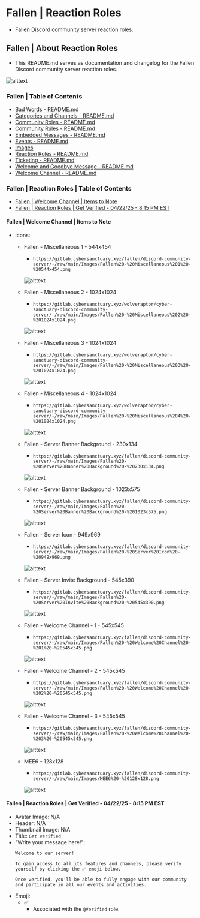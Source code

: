 <!-- omit from toc -->
# Fallen | Reaction Roles
* Fallen Discord community server reaction roles.

<!-- omit from toc -->
## Fallen | About Reaction Roles
* This README.md serves as documentation and changelog for the Fallen Discord community server reaction roles.

![alttext](/Images/Fallen%20-%20Server%20Icon%20-%20545x390.png)

<!-- omit from toc -->
### Fallen | Table of Contents
* [Bad Words - README.md](/Bad%20Words/README.md)
* [Categories and Channels - README.md](/Categories%20and%20Channels/README.md)
* [Community Roles - README.md](/Community%20Roles/README.md)
* [Community Rules - README.md](/Community%20Rules/README.md)
* [Embedded Messages - README.md](/Embedded%20Messages/README.md)
* [Events - README.md](/Events/README.md)
* [Images](/Images/)
* [Reaction Roles - README.md](/Reaction%20Roles/README.md)
* [Ticketing - README.md](/Ticketing/README.md)
* [Welcome and Goodbye Message - README.md](/Welcome%20and%20Goodbye%20Message/README.md)
* [Welcome Channel - README.md](/Welcome%20Channel/README.md)

<!-- omit from toc -->
### Fallen | Reaction Roles | Table of Contents
* [Fallen | Welcome Channel | Items to Note](#fallen--welcome-channel--items-to-note)
* [Fallen | Reaction Roles | Get Verified - 04/22/25 - 8:15 PM EST](#fallen--reaction-roles--get-verified---042225---815-pm-est)

#### Fallen | Welcome Channel | Items to Note
* Icons:
    * Fallen - Miscellaneous 1 - 544x454
        * ```https://gitlab.cybersanctuary.xyz/fallen/discord-community-server/-/raw/main/Images/Fallen%20-%20Miscellaneous%201%20-%20544x454.png```

        ![alttext](/Images/Fallen%20-%20Miscellaneous%201%20-%20544x454.png)

    * Fallen - Miscellaneous 2 - 1024x1024
        * ```https://gitlab.cybersanctuary.xyz/wolveraptor/cyber-sanctuary-discord-community-server/-/raw/main/Images/Fallen%20-%20Miscellaneous%202%20-%201024x1024.png```

        ![alttext](/Images/Fallen%20-%20Miscellaneous%202%20-%201024x1024.png)

    * Fallen - Miscellaneous 3 - 1024x1024
        * ```https://gitlab.cybersanctuary.xyz/wolveraptor/cyber-sanctuary-discord-community-server/-/raw/main/Images/Fallen%20-%20Miscellaneous%203%20-%201024x1024.png```

        ![alttext](/Images/Fallen%20-%20Miscellaneous%203%20-%201024x1024.png)

    * Fallen - Miscellaneous 4 - 1024x1024
        * ```https://gitlab.cybersanctuary.xyz/wolveraptor/cyber-sanctuary-discord-community-server/-/raw/main/Images/Fallen%20-%20Miscellaneous%204%20-%201024x1024.png```

        ![alttext](/Images/Fallen%20-%20Miscellaneous%204%20-%201024x1024.png)

    * Fallen - Server Banner Background - 230x134
        * ```https://gitlab.cybersanctuary.xyz/fallen/discord-community-server/-/raw/main/Images/Fallen%20-%20Server%20Banner%20Background%20-%20230x134.png```

        ![alttext](/Images/Fallen%20-%20Server%20Banner%20Background%20-%20230x134.png)

    * Fallen - Server Banner Background - 1023x575
        * ```https://gitlab.cybersanctuary.xyz/fallen/discord-community-server/-/raw/main/Images/Fallen%20-%20Server%20Banner%20Background%20-%201023x575.png```

        ![alttext](/Images/Fallen%20-%20Server%20Banner%20Background%20-%201023x575.png)

    * Fallen - Server Icon - 949x969
        * ```https://gitlab.cybersanctuary.xyz/fallen/discord-community-server/-/raw/main/Images/Fallen%20-%20Server%20Icon%20-%20949x969.png```

        ![alttext](/Images/Fallen%20-%20Server%20Icon%20-%20949x969.png)

    * Fallen - Server Invite Background - 545x390
        * ```https://gitlab.cybersanctuary.xyz/fallen/discord-community-server/-/raw/main/Images/Fallen%20-%20Server%20Invite%20Background%20-%20545x390.png```

        ![alttext](/Images/Fallen%20-%20Server%20Invite%20Background%20-%20545x390.png)

    * Fallen - Welcome Channel - 1 - 545x545
        * ```https://gitlab.cybersanctuary.xyz/fallen/discord-community-server/-/raw/main/Images/Fallen%20-%20Welcome%20Channel%20-%201%20-%20545x545.png```

        ![alttext](/Images/Fallen%20-%20Welcome%20Channel%20-%201%20-%20545x545.png)

    * Fallen - Welcome Channel - 2 - 545x545
        * ```https://gitlab.cybersanctuary.xyz/fallen/discord-community-server/-/raw/main/Images/Fallen%20-%20Welcome%20Channel%20-%202%20-%20545x545.png```

        ![alttext](/Images/Fallen%20-%20Welcome%20Channel%20-%202%20-%20545x545.png)
    
    * Fallen - Welcome Channel - 3 - 545x545
        * ```https://gitlab.cybersanctuary.xyz/fallen/discord-community-server/-/raw/main/Images/Fallen%20-%20Welcome%20Channel%20-%203%20-%20545x545.png```

        ![alttext](/Images/Fallen%20-%20Welcome%20Channel%20-%203%20-%20545x545.png)

    * MEE6 - 128x128
        * ```https://gitlab.cybersanctuary.xyz/fallen/discord-community-server/-/raw/main/Images/MEE6%20-%20128x128.png```

        ![alttext](/Images/MEE6%20-%20128x128.png)

#### Fallen | Reaction Roles | Get Verified - 04/22/25 - 8:15 PM EST
* Avatar Image: N/A
* Header: N/A
* Thumbnail Image: N/A
* Title: ```Get verified```
* "Write your message here!":
    ```
    Welcome to our server!

    To gain access to all its features and channels, please verify yourself by clicking the ✅ emoji below.

    Once verified, you'll be able to fully engage with our community and participate in all our events and activities.
    ```
* Emoji:
    * ✅
        * Associated with the `@Verified` role.